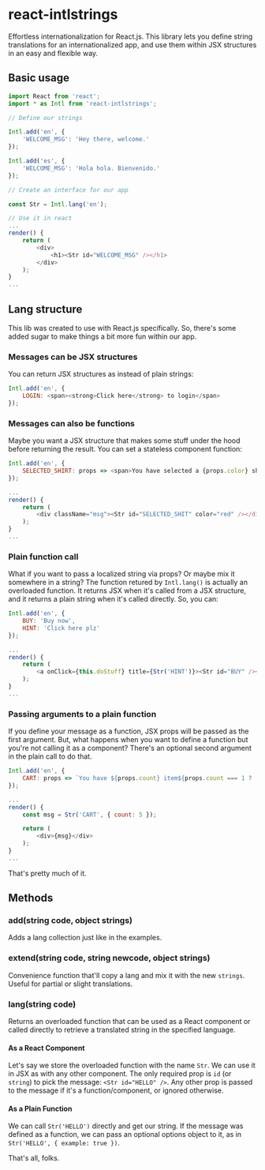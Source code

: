 # react-intlstrings
Effortless internationalization for React.js. This library lets you define string translations for an internationalized app, and use them within JSX structures in an easy and flexible way.

## Basic usage

```js
import React from 'react';
import * as Intl from 'react-intlstrings';

// Define our strings

Intl.add('en', {
    'WELCOME_MSG': 'Hey there, welcome.'
});

Intl.add('es', {
    'WELCOME_MSG': 'Hola hola. Bienvenido.'
});

// Create an interface for our app

const Str = Intl.lang('en');

// Use it in react
...
render() {
    return (
        <div>
            <h1><Str id="WELCOME_MSG" /></h1>
        </div>
    );
}
...

```

## Lang structure

This lib was created to use with React.js specifically. So, there's some added sugar to make things a bit more fun within our app.

### Messages can be JSX structures

You can return JSX structures as instead of plain strings:

```js
Intl.add('en', {
    LOGIN: <span><strong>Click here</strong> to login</span>
});
```

### Messages can also be functions

Maybe you want a JSX structure that makes some stuff under the hood before returning the result. You can set a stateless component function:

```js
Intl.add('en', {
    SELECTED_SHIRT: props => <span>You have selected a {props.color} shirt!</span>
});

...
render() {
    return (
        <div className="msg"><Str id="SELECTED_SHIT" color="red" /></div>
    );
}
...
```

### Plain function call

What if you want to pass a localized string via props? Or maybe mix it somewhere in a string? The function retured by `Intl.lang()` is actually an overloaded function. It returns JSX when it's called from a JSX structure, and it returns a plain string when it's called directly. So, you can:

```js
Intl.add('en', {
    BUY: 'Buy now',
    HINT: 'Click here plz'
});

...
render() {
    return (
        <a onClick={this.doStuff} title={Str('HINT')}><Str id="BUY" /></a>
    );
}
...
```

### Passing arguments to a plain function

If you define your message as a function, JSX props will be passed as the first argument. But, what happens when you want to define a function but you're not calling it as a component? There's an optional second argument in the plain call to do that.

```js
Intl.add('en', {
    CART: props => `You have ${props.count} item${props.count === 1 ? '' : 's'} in your cart`
});

...
render() {
    const msg = Str('CART', { count: 5 });

    return (
        <div>{msg}</div>
    );
}
...
```

That's pretty much of it.

## Methods

### add(string code, object strings)

Adds a lang collection just like in the examples.

### extend(string code, string newcode, object strings)

Convenience function that'll copy a lang and mix it with the new `strings`. Useful for partial or slight translations.

### lang(string code)

Returns an overloaded function that can be used as a React component or called directly to retrieve a translated string in the specified language.

#### As a React Component

Let's say we store the overloaded function with the name `Str`. We can use it in JSX as with any other component. The only required prop is `id` (or `string`) to pick the message: `<Str id="HELLO" />`. Any other prop is passed to the message if it's a function/component, or ignored otherwise.

#### As a Plain Function

We can call `Str('HELLO')` directly and get our string. If the message was defined as a function, we can pass an optional options object to it, as in `Str('HELLO', { example: true })`.

That's all, folks.
